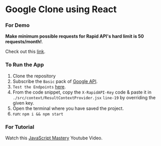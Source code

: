 # Google Clone using React

### For Demo 
**Make minimum possible requests for Rapid API's hard limit is 50 requests/month!**.

Check out this [link](https://googleclone-reactjs.netlify.app/).

### To Run the App 
1. Clone the repository
2. Subscribe the `Basic` pack of [Google API](https://rapidapi.com/standingapi-standingapi-default/api/1mdb-data-searching/pricing).
3. `Test the Endpoints` [here](https://rapidapi.com/standingapi-standingapi-default/api/1mdb-data-searching/).
4. From the code snippet, copy the `X-RapidAPI-Key` code & paste it in `./src/context/ResultContextProvider.jsx` `line-19` by overriding the given key.
5. Open the terminal where you have saved the project.
6. run: 
  `npm i && npm start` 

### For Tutorial
Watch this [JavaScript Mastery](https://youtu.be/NDbruK1fzG8) Youtube Video.
